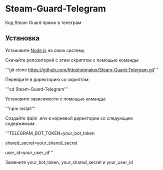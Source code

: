 # Steam-Guard-Telegram
Код Steam Guard прямо в телеграм

## Установка
Установите [Node.js](https://nodejs.org/en/download/) на свою систему.

Скачайте репозиторий с этим скриптом с помощью команды:

'''git clone https://github.com/httpshotmaker/Steam-Guard-Telegram.git'''

Перейдите в директорию со скриптом:

'''cd Steam-Guard-Telegram'''

Установите зависимости с помощью команды:

'''npm install'''

Создайте файл .env в корневой директории со следующим содержимым:

'''TELEGRAM_BOT_TOKEN=your_bot_token

shared_secret=your_shared_secret

user_id=your_user_id'''

Замените your_bot_token, your_shared_secret и your_user_id
